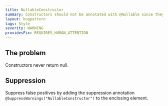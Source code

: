 ```yaml
---
title: NullableConstructor
summary: Constructors should not be annotated with @Nullable since they cannot return null
layout: bugpattern
tags: Style
severity: WARNING
providesFix: REQUIRES_HUMAN_ATTENTION
---
```


<!--
*** AUTO-GENERATED, DO NOT MODIFY ***
To make changes, edit the @BugPattern annotation or the explanation in docs/bugpattern.
-->

## The problem
Constructors never return null.

## Suppression
Suppress false positives by adding the suppression annotation `@SuppressWarnings("NullableConstructor")` to the enclosing element.
